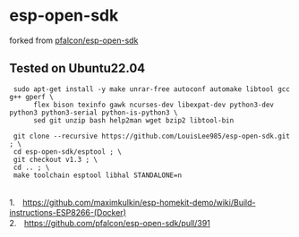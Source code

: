 # esp-open-sdk
forked from 
<a href="https://github.com/pfalcon/esp-open-sdk">pfalcon/esp-open-sdk</a>
<br>
## Tested on Ubuntu22.04

```
 sudo apt-get install -y make unrar-free autoconf automake libtool gcc g++ gperf \
      flex bison texinfo gawk ncurses-dev libexpat-dev python3-dev python3 python3-serial python-is-python3 \
      sed git unzip bash help2man wget bzip2 libtool-bin 
```

```	
 git clone --recursive https://github.com/LouisLee985/esp-open-sdk.git ; \
 cd esp-open-sdk/esptool ; \
 git checkout v1.3 ; \
 cd .. ; \
 make toolchain esptool libhal STANDALONE=n
```


<br>1.　https://github.com/maximkulkin/esp-homekit-demo/wiki/Build-instructions-ESP8266-(Docker)
<br>2.　https://github.com/pfalcon/esp-open-sdk/pull/391
